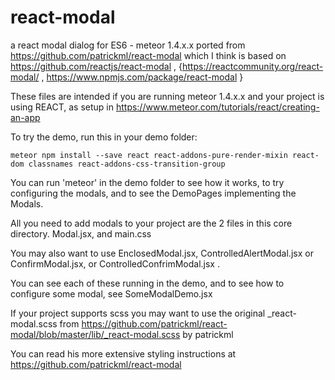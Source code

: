 # react-modal
a react modal dialog for ES6 - meteor 1.4.x.x
ported from https://github.com/patrickml/react-modal   which I think is based on  https://github.com/reactjs/react-modal , {https://reactcommunity.org/react-modal/ ,  https://www.npmjs.com/package/react-modal }



These files are intended if you are running meteor 1.4.x.x and your project is using REACT, as setup in https://www.meteor.com/tutorials/react/creating-an-app


To try the demo, run this in your demo folder:

```
meteor npm install --save react react-addons-pure-render-mixin react-dom classnames react-addons-css-transition-group
```

You can run 'meteor' in the demo folder to see how it works, to try configuring the modals, and to see the DemoPages implementing the Modals.



All you need to add modals to your project are the 2 files in this core directory.    Modal.jsx,  and main.css



You may also want to use EnclosedModal.jsx, ControlledAlertModal.jsx or ConfirmModal.jsx, or ControlledConfrimModal.jsx . 


You can see each of these running in the demo, and to see how to configure some modal, see SomeModalDemo.jsx 


If your project supports scss you may want to use the original _react-modal.scss from https://github.com/patrickml/react-modal/blob/master/lib/_react-modal.scss  by patrickml 


You can read his more extensive styling instructions at https://github.com/patrickml/react-modal
